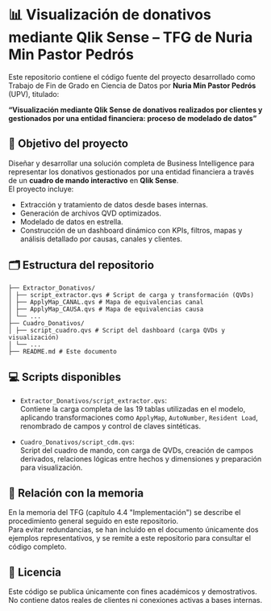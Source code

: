 # 📊 Visualización de donativos mediante Qlik Sense – TFG de Nuria Min Pastor Pedrós

Este repositorio contiene el código fuente del proyecto desarrollado como Trabajo de Fin de Grado en Ciencia de Datos por **Nuria Min Pastor Pedrós** (UPV), titulado:

**“Visualización mediante Qlik Sense de donativos realizados por clientes y gestionados por una entidad financiera: proceso de modelado de datos”**

## 🧩 Objetivo del proyecto

Diseñar y desarrollar una solución completa de Business Intelligence para representar los donativos gestionados por una entidad financiera a través de un **cuadro de mando interactivo** en **Qlik Sense**.  
El proyecto incluye:
- Extracción y tratamiento de datos desde bases internas.
- Generación de archivos QVD optimizados.
- Modelado de datos en estrella.
- Construcción de un dashboard dinámico con KPIs, filtros, mapas y análisis detallado por causas, canales y clientes.

## 🗂 Estructura del repositorio
```
├── Extractor_Donativos/
│ ├── script_extractor.qvs # Script de carga y transformación (QVDs)
│ ├── ApplyMap_CANAL.qvs # Mapa de equivalencias canal
│ ├── ApplyMap_CAUSA.qvs # Mapa de equivalencias causa
│ └── ...
├── Cuadro_Donativos/
│ ├── script_cuadro.qvs # Script del dashboard (carga QVDs y visualización)
│ └── ...
├── README.md # Este documento
```

## 💻 Scripts disponibles

- `Extractor_Donativos/script_extractor.qvs`:  
  Contiene la carga completa de las 19 tablas utilizadas en el modelo, aplicando transformaciones como `ApplyMap`, `AutoNumber`, `Resident Load`, renombrado de campos y control de claves sintéticas.

- `Cuadro_Donativos/script_cdm.qvs`:  
  Script del cuadro de mando, con carga de QVDs, creación de campos derivados, relaciones lógicas entre hechos y dimensiones y preparación para visualización.

## 🔗 Relación con la memoria

En la memoria del TFG (capítulo 4.4 "Implementación") se describe el procedimiento general seguido en este repositorio.  
Para evitar redundancias, se han incluido en el documento únicamente dos ejemplos representativos, y se remite a este repositorio para consultar el código completo.

## 📝 Licencia

Este código se publica únicamente con fines académicos y demostrativos. No contiene datos reales de clientes ni conexiones activas a bases internas.
